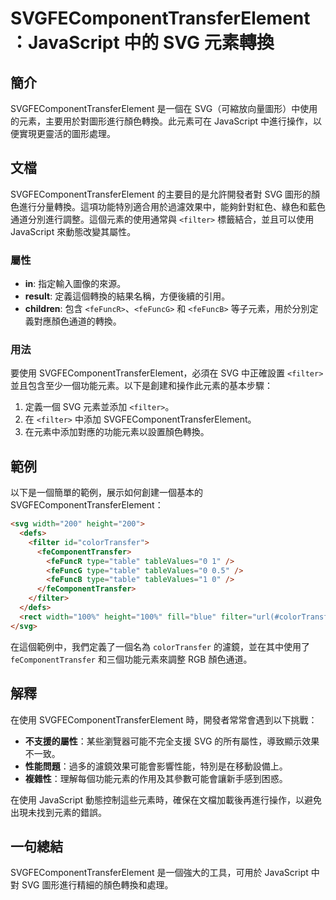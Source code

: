 <!--
Meta Description: # SVGFEComponentTransferElement：JavaScript 中的 SVG 元素轉換 ## 簡介 SVGFEComponentTransferElement 是一個在 SVG（可縮放向量圖形）中使用的元素，主要用於對圖形進行顏色轉換。此元素可在 JavaScript 中進行操...
Meta Keywords: svg, svgfecomponenttransferelement, filter, javascript, colortransfer
-->

# SVGFEComponentTransferElement：JavaScript 中的 SVG 元素轉換

## 簡介
SVGFEComponentTransferElement 是一個在 SVG（可縮放向量圖形）中使用的元素，主要用於對圖形進行顏色轉換。此元素可在 JavaScript 中進行操作，以便實現更靈活的圖形處理。

## 文檔
SVGFEComponentTransferElement 的主要目的是允許開發者對 SVG 圖形的顏色進行分量轉換。這項功能特別適合用於過濾效果中，能夠針對紅色、綠色和藍色通道分別進行調整。這個元素的使用通常與 `<filter>` 標籤結合，並且可以使用 JavaScript 來動態改變其屬性。

### 屬性
- **in**: 指定輸入圖像的來源。
- **result**: 定義這個轉換的結果名稱，方便後續的引用。
- **children**: 包含 `<feFuncR>`、`<feFuncG>` 和 `<feFuncB>` 等子元素，用於分別定義對應顏色通道的轉換。

### 用法
要使用 SVGFEComponentTransferElement，必須在 SVG 中正確設置 `<filter>` 並且包含至少一個功能元素。以下是創建和操作此元素的基本步驟：

1. 定義一個 SVG 元素並添加 `<filter>`。
2. 在 `<filter>` 中添加 SVGFEComponentTransferElement。
3. 在元素中添加對應的功能元素以設置顏色轉換。

## 範例
以下是一個簡單的範例，展示如何創建一個基本的 SVGFEComponentTransferElement：

```html
<svg width="200" height="200">
  <defs>
    <filter id="colorTransfer">
      <feComponentTransfer>
        <feFuncR type="table" tableValues="0 1" />
        <feFuncG type="table" tableValues="0 0.5" />
        <feFuncB type="table" tableValues="1 0" />
      </feComponentTransfer>
    </filter>
  </defs>
  <rect width="100%" height="100%" fill="blue" filter="url(#colorTransfer)" />
</svg>
```

在這個範例中，我們定義了一個名為 `colorTransfer` 的濾鏡，並在其中使用了 `feComponentTransfer` 和三個功能元素來調整 RGB 顏色通道。

## 解釋
在使用 SVGFEComponentTransferElement 時，開發者常常會遇到以下挑戰：
- **不支援的屬性**：某些瀏覽器可能不完全支援 SVG 的所有屬性，導致顯示效果不一致。
- **性能問題**：過多的濾鏡效果可能會影響性能，特別是在移動設備上。
- **複雜性**：理解每個功能元素的作用及其參數可能會讓新手感到困惑。

在使用 JavaScript 動態控制這些元素時，確保在文檔加載後再進行操作，以避免出現未找到元素的錯誤。

## 一句總結
SVGFEComponentTransferElement 是一個強大的工具，可用於 JavaScript 中對 SVG 圖形進行精細的顏色轉換和處理。